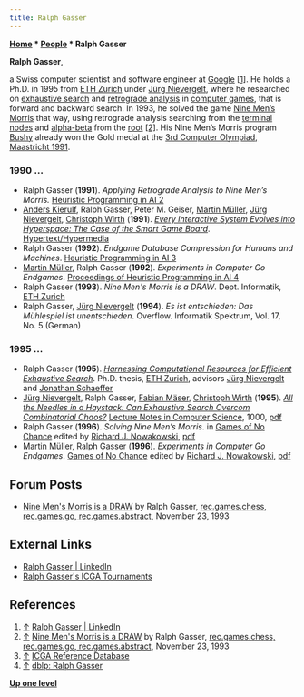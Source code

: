 ```yaml
---
title: Ralph Gasser
---
```

**[Home](Home "Home") \* [People](People "People") \* Ralph Gasser**


**Ralph Gasser**,  

a Swiss computer scientist and software engineer at [Google](index.php?title=Google&action=edit&redlink=1 "Google (page does not exist)") <a id="cite-note-1" href="#cite-ref-1">[1]</a>. He holds a Ph.D. in 1995 from [ETH Zurich](ETH_Zurich "ETH Zurich") under [Jürg Nievergelt](J%C3%BCrg_Nievergelt "Jürg Nievergelt"), where he researched on [exhaustive search](Search "Search") and [retrograde analysis](Retrograde_Analysis "Retrograde Analysis") in [computer games](Games "Games"), that is forward and backward search. In 1993, he solved the game [Nine Men’s Morris](Nine_Men%E2%80%99s_Morris "Nine Men’s Morris") that way, using retrograde analysis searching from the [terminal nodes](Terminal_Node "Terminal Node") and [alpha-beta](Alpha-Beta "Alpha-Beta") from the [root](Root "Root") <a id="cite-note-2" href="#cite-ref-2">[2]</a>. His Nine Men’s Morris program [Bushy](https://www.game-ai-forum.org/icga-tournaments/program.php?id=441) already won the Gold medal at the [3rd Computer Olympiad, Maastricht 1991](3rd_Computer_Olympiad#NineMensMorris "3rd Computer Olympiad"). 



### 1990 ...


* Ralph Gasser (**1991**). *Applying Retrograde Analysis to Nine Men’s Morris.* [Heuristic Programming in AI 2](2nd_Computer_Olympiad#Workshop "2nd Computer Olympiad")
* [Anders Kierulf](Anders_Kierulf "Anders Kierulf"), Ralph Gasser, Peter M. Geiser, [Martin Müller](Martin_M%C3%BCller "Martin Müller"), [Jürg Nievergelt](J%C3%BCrg_Nievergelt "Jürg Nievergelt"), [Christoph Wirth](Christoph_Wirth "Christoph Wirth") (**1991**). *[Every Interactive System Evolves into Hyperspace: The Case of the Smart Game Board](https://link.springer.com/chapter/10.1007/978-3-642-76698-5_16)*. [Hypertext/Hypermedia](https://dblp.uni-trier.de/db/conf/him/him1991.html)
* Ralph Gasser (**1992**). *Endgame Database Compression for Humans and Machines*. [Heuristic Programming in AI 3](3rd_Computer_Olympiad#Workshop "3rd Computer Olympiad")
* [Martin Müller](Martin_M%C3%BCller "Martin Müller"), Ralph Gasser (**1992**). *Experiments in Computer Go Endgames*. [Proceedings of Heuristic Programming in AI 4](4th_Computer_Olympiad#Workshop "4th Computer Olympiad")
* Ralph Gasser (**1993**). *Nine Men's Morris is a DRAW*. Dept. Informatik, [ETH Zurich](ETH_Zurich "ETH Zurich")
* Ralph Gasser, [Jürg Nievergelt](J%C3%BCrg_Nievergelt "Jürg Nievergelt") (**1994**). *Es ist entschieden: Das Mühlespiel ist unentschieden*. Overflow. Informatik Spektrum, Vol. 17, No. 5 (German)


### 1995 ...


* Ralph Gasser (**1995**). *[Harnessing Computational Resources for Efficient Exhaustive Search](https://www.research-collection.ethz.ch/handle/20.500.11850/141973)*. Ph.D. thesis, [ETH Zurich](ETH_Zurich "ETH Zurich"), advisors [Jürg Nievergelt](J%C3%BCrg_Nievergelt "Jürg Nievergelt") and [Jonathan Schaeffer](Jonathan_Schaeffer "Jonathan Schaeffer")
* [Jürg Nievergelt](J%C3%BCrg_Nievergelt "Jürg Nievergelt"), Ralph Gasser, [Fabian Mäser](Fabian_M%C3%A4ser "Fabian Mäser"), [Christoph Wirth](Christoph_Wirth "Christoph Wirth") (**1995**). *[All the Needles in a Haystack: Can Exhaustive Search Overcom Combinatorial Chaos?](https://link.springer.com/chapter/10.1007/BFb0015248)* [Lecture Notes in Computer Science](https://en.wikipedia.org/wiki/Lecture_Notes_in_Computer_Science), 1000, [pdf](http://www.cis.umassd.edu/~ivalova/Spring08/cis412/Old/NH-ESOCC.PDF)
* Ralph Gasser (**1996**). *Solving Nine Men’s Morris*. in [Games of No Chance](http://library.msri.org/books/Book29/index.html) edited by [Richard J. Nowakowski](Richard_J._Nowakowski "Richard J. Nowakowski"), [pdf](http://www.msri.org/publications/books/Book29/files/gasser.pdf)
* [Martin Müller](Martin_M%C3%BCller "Martin Müller"), Ralph Gasser (**1996**). *Experiments in Computer Go Endgames*. [Games of No Chance](http://library.msri.org/books/Book29/index.html) edited by [Richard J. Nowakowski](Richard_J._Nowakowski "Richard J. Nowakowski"), [pdf](http://library.msri.org/books/Book29/files/muller.pdf)


## Forum Posts


* [Nine Men's Morris is a DRAW](http://www.ics.uci.edu/~eppstein/cgt/morris.html) by Ralph Gasser, [rec.games.chess, rec.games.go, rec.games.abstract](Computer_Chess_Forums "Computer Chess Forums"), November 23, 1993


## External Links


* [Ralph Gasser | LinkedIn](https://www.linkedin.com/in/ralphgasser)
* [Ralph Gasser's ICGA Tournaments](https://www.game-ai-forum.org/icga-tournaments/person.php?id=365)


## References


1. <a id="cite-ref-1" href="#cite-note-1">↑</a> [Ralph Gasser | LinkedIn](https://www.linkedin.com/in/ralphgasser)
2. <a id="cite-ref-2" href="#cite-note-2">↑</a> [Nine Men's Morris is a DRAW](http://www.ics.uci.edu/~eppstein/cgt/morris.html) by Ralph Gasser, [rec.games.chess, rec.games.go, rec.games.abstract](Computer_Chess_Forums "Computer Chess Forums"), November 23, 1993
3. <a id="cite-ref-3" href="#cite-note-3">↑</a> [ICGA Reference Database](ICGA_Journal#RefDB "ICGA Journal")
4. <a id="cite-ref-4" href="#cite-note-4">↑</a> [dblp: Ralph Gasser](https://dblp.uni-trier.de/pers/hd/g/Gasser:Ralph)

**[Up one level](People "People")**







 
